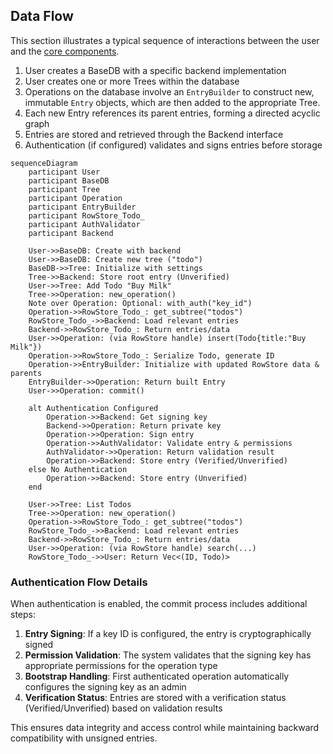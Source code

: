 ## Data Flow

This section illustrates a typical sequence of interactions between the user and the [core components](core_components/index.md).

1. User creates a BaseDB with a specific backend implementation
2. User creates one or more Trees within the database
3. Operations on the database involve an `EntryBuilder` to construct new, immutable `Entry` objects, which are then added to the appropriate Tree.
4. Each new Entry references its parent entries, forming a directed acyclic graph
5. Entries are stored and retrieved through the Backend interface
6. Authentication (if configured) validates and signs entries before storage

```mermaid
sequenceDiagram
    participant User
    participant BaseDB
    participant Tree
    participant Operation
    participant EntryBuilder
    participant RowStore_Todo_
    participant AuthValidator
    participant Backend

    User->>BaseDB: Create with backend
    User->>BaseDB: Create new tree ("todo")
    BaseDB->>Tree: Initialize with settings
    Tree->>Backend: Store root entry (Unverified)
    User->>Tree: Add Todo "Buy Milk"
    Tree->>Operation: new_operation()
    Note over Operation: Optional: with_auth("key_id")
    Operation->>RowStore_Todo_: get_subtree("todos")
    RowStore_Todo_->>Backend: Load relevant entries
    Backend->>RowStore_Todo_: Return entries/data
    User->>Operation: (via RowStore handle) insert(Todo{title:"Buy Milk"})
    Operation->>RowStore_Todo_: Serialize Todo, generate ID
    Operation->>EntryBuilder: Initialize with updated RowStore data & parents
    EntryBuilder->>Operation: Return built Entry
    User->>Operation: commit()

    alt Authentication Configured
        Operation->>Backend: Get signing key
        Backend->>Operation: Return private key
        Operation->>Operation: Sign entry
        Operation->>AuthValidator: Validate entry & permissions
        AuthValidator->>Operation: Return validation result
        Operation->>Backend: Store entry (Verified/Unverified)
    else No Authentication
        Operation->>Backend: Store entry (Unverified)
    end

    User->>Tree: List Todos
    Tree->>Operation: new_operation()
    Operation->>RowStore_Todo_: get_subtree("todos")
    RowStore_Todo_->>Backend: Load relevant entries
    Backend->>RowStore_Todo_: Return entries/data
    User->>Operation: (via RowStore handle) search(...)
    RowStore_Todo_->>User: Return Vec<(ID, Todo)>
```

### Authentication Flow Details

When authentication is enabled, the commit process includes additional steps:

1. **Entry Signing**: If a key ID is configured, the entry is cryptographically signed
2. **Permission Validation**: The system validates that the signing key has appropriate permissions for the operation type
3. **Bootstrap Handling**: First authenticated operation automatically configures the signing key as an admin
4. **Verification Status**: Entries are stored with a verification status (Verified/Unverified) based on validation results

This ensures data integrity and access control while maintaining backward compatibility with unsigned entries.

